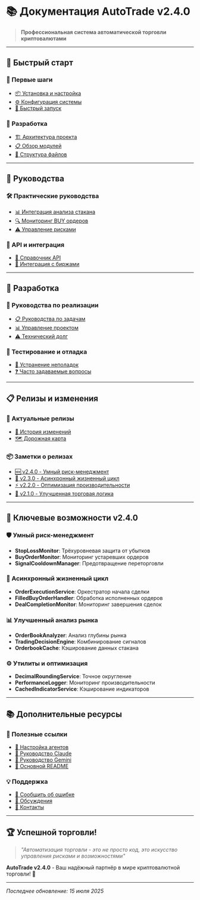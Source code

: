 # 📚 Документация AutoTrade v2.4.0

> **Профессиональная система автоматической торговли криптовалютами**

---

## 🚀 Быстрый старт

### 🎯 Первые шаги
- [📦 Установка и настройка](getting-started/INSTALLATION.md)
- [⚙️ Конфигурация системы](getting-started/CONFIGURATION.md)
- [🏃 Быстрый запуск](getting-started/QUICK_START.md)

### 🔧 Разработка
- [🏗️ Архитектура проекта](architecture/PROJECT_OVERVIEW.md)
- [📋 Обзор модулей](architecture/MODULE_OVERVIEW.md)
- [📂 Структура файлов](architecture/FILE_STRUCTURE.md)

---

## 📖 Руководства

### 🛠️ Практические руководства
- [📊 Интеграция анализа стакана](guides/ORDERBOOK_INTEGRATION.md)
- [🔍 Мониторинг BUY ордеров](guides/BUY_ORDER_MONITOR.md)
- [⚠️ Управление рисками](guides/RISK_MANAGEMENT.md)

### 🔌 API и интеграция
- [🔧 Справочник API](api/API_REFERENCE.md)
- [🏪 Интеграция с биржами](api/EXCHANGE_INTEGRATION.md)

---

## 🔬 Разработка

### 📝 Руководства по реализации
- [📋 Руководства по задачам](development/IMPLEMENTATION_GUIDES.md)
- [📊 Управление проектом](development/project_management/)
- [⚠️ Технический долг](development/TECHNICAL_DEBT.md)

### 🧪 Тестирование и отладка
- [🔧 Устранение неполадок](troubleshooting/TROUBLESHOOTING.md)
- [❓ Часто задаваемые вопросы](troubleshooting/FAQ.md)

---

## 📋 Релизы и изменения

### 🎉 Актуальные релизы
- [📝 История изменений](releases/CHANGELOG.md)
- [🗺️ Дорожная карта](releases/ROADMAP.md)

### 📦 Заметки о релизах
- [🆕 v2.4.0 - Умный риск-менеджмент](releases/release-notes/v2.4.0.md)
- [🔄 v2.3.0 - Асинхронный жизненный цикл](releases/release-notes/v2.3.0.md)
- [⚡ v2.2.0 - Оптимизация производительности](releases/release-notes/v2.2.0.md)
- [🎯 v2.1.0 - Улучшенная торговая логика](releases/release-notes/v2.1.0.md)

---

## 🎯 Ключевые возможности v2.4.0

### 🛡️ Умный риск-менеджмент
- **StopLossMonitor**: Трёхуровневая защита от убытков
- **BuyOrderMonitor**: Мониторинг устаревших ордеров
- **SignalCooldownManager**: Предотвращение переторговли

### 🔄 Асинхронный жизненный цикл
- **OrderExecutionService**: Оркестратор начала сделки
- **FilledBuyOrderHandler**: Обработка исполненных ордеров
- **DealCompletionMonitor**: Мониторинг завершения сделок

### 📊 Улучшенный анализ рынка
- **OrderBookAnalyzer**: Анализ глубины рынка
- **TradingDecisionEngine**: Комбинирование сигналов
- **OrderbookCache**: Кэширование данных стакана

### ⚙️ Утилиты и оптимизация
- **DecimalRoundingService**: Точное округление
- **PerformanceLogger**: Мониторинг производительности
- **CachedIndicatorService**: Кэширование индикаторов

---

## 📚 Дополнительные ресурсы

### 🔗 Полезные ссылки
- [🤖 Настройка агентов](../AGENTS.md)
- [🧠 Руководство Claude](../CLAUDE.md)
- [💎 Руководство Gemini](../GEMINI.md)
- [📖 Основной README](../README.md)

### 💡 Поддержка
- [🐛 Сообщить об ошибке](https://github.com/your-repo/issues)
- [💬 Обсуждения](https://github.com/your-repo/discussions)
- [📧 Контакты](mailto:support@autotrade.dev)

---

## 🏆 Успешной торговли!

> *"Автоматизация торговли - это не просто код, это искусство управления рисками и возможностями"*

**AutoTrade v2.4.0** - Ваш надёжный партнёр в мире криптовалютной торговли! 🚀

---

*Последнее обновление: 15 июля 2025*